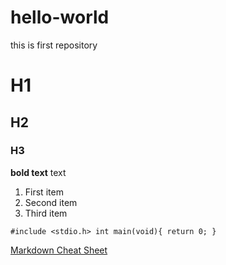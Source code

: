 # hello-world
this is first repository

# H1
## H2
### H3

**bold text**
text

1. First item
2. Second item
3. Third item

`#include <stdio.h>
int main(void){
  return 0;
}
`

[Markdown Cheat Sheet](https://www.markdownguide.org/cheat-sheet/)
